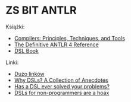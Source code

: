 # ZS BIT ANTLR

Książki:

* [Compilers: Principles, Techniques, and Tools](https://www.amazon.com/Compilers-Principles-Techniques-Tools-2nd/dp/0321486811)
* [The Definitive ANTLR 4 Reference](https://www.amazon.com/Definitive-ANTLR-4-Reference/dp/1934356999)
* [DSL Book](http://dslbook.org/)

Linki:
* [Dużo linków](https://tomassetti.me/resources-create-programming-languages/)
* [Why DSLs? A Collection of Anecdotes](https://www.infoq.com/articles/why-dsl-collection-anecdotes/)
* [Has a DSL ever solved your problems?](https://www.reddit.com/r/ExperiencedDevs/comments/dwc1fm/has_a_dsl_ever_solved_your_problems/)
* [DSLs for non-programmers are a hoax](https://artur-martsinkovskyi.github.io//2019/dsls-are-hoax/)